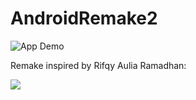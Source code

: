 # AndroidRemake2

<img width="" src="screenshots/podcast-app-wip.gif" alt="App Demo"/>

Remake inspired by Rifqy Aulia Ramadhan:

<img src="https://cdn.dribbble.com/users/4633613/screenshots/15334692/media/b54601b8d991206622121512192b8e7b.jpg" />
